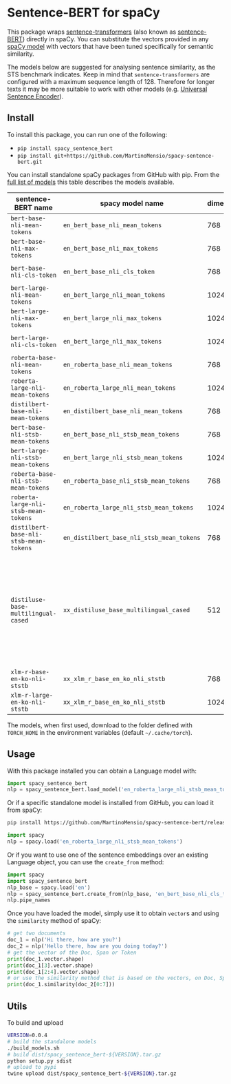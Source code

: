 # Sentence-BERT for spaCy

This package wraps [sentence-transformers](https://github.com/UKPLab/sentence-transformers) (also known as [sentence-BERT](http://arxiv.org/abs/1908.10084)) directly in spaCy.
You can substitute the vectors provided in any [spaCy model](https://spacy.io/models) with vectors that have been tuned specifically for semantic similarity.

The models below are suggested for analysing sentence similarity, as the STS benchmark indicates.
Keep in mind that `sentence-transformers` are configured with a maximum sequence length of 128. Therefore for longer texts it may be more suitable to work with other models (e.g. [Universal Sentence Encoder](https://github.com/MartinoMensio/spacy-universal-sentence-encoder-tfhub)).

## Install

To install this package, you can run one of the following:

- `pip install spacy_sentence_bert`
-  `pip install git+https://github.com/MartinoMensio/spacy-sentence-bert.git`

You can install standalone spaCy packages from GitHub with pip.
From the [full list of models](https://docs.google.com/spreadsheets/d/14QplCdTCDwEmTqrn1LH4yrbKvdogK4oQvYO1K1aPR5M/edit#gid=0) this table describes the models available.


|  sentence-BERT name                    |  spacy model name  |  dimensions          |  language  | STS benchmark | standalone install |
|----------------------------------------|--------------------|----------------------|------------|---------------|---------|
| `bert-base-nli-mean-tokens`            | `en_bert_base_nli_mean_tokens`            |  768 | en | 77.12          | `pip install https://github.com/MartinoMensio/spacy-sentence-bert/releases/download/v0.0.4/en_bert_base_nli_mean_tokens-0.0.4.tar.gz#en_bert_base_nli_mean_tokens-0.0.4`  |
| `bert-base-nli-max-tokens`             | `en_bert_base_nli_max_tokens`             |  768 | en | 77.21          | `pip install https://github.com/MartinoMensio/spacy-sentence-bert/releases/download/v0.0.4/en_bert_base_nli_max_tokens-0.0.4.tar.gz#en_bert_base_nli_max_tokens-0.0.4`  |
| `bert-base-nli-cls-token`              | `en_bert_base_nli_cls_token`              |  768 | en | 76.30          | `pip install https://github.com/MartinoMensio/spacy-sentence-bert/releases/download/v0.0.4/en_bert_base_nli_cls_token-0.0.4.tar.gz#en_bert_base_nli_cls_token-0.0.4`  |
| `bert-large-nli-mean-tokens`           | `en_bert_large_nli_mean_tokens`           | 1024 | en | 79.19          | `pip install https://github.com/MartinoMensio/spacy-sentence-bert/releases/download/v0.0.4/en_bert_large_nli_mean_tokens-0.0.4.tar.gz#en_bert_large_nli_mean_tokens-0.0.4`  |
| `bert-large-nli-max-tokens`            | `en_bert_large_nli_max_tokens`            | 1024 | en | 78.41          | `pip install https://github.com/MartinoMensio/spacy-sentence-bert/releases/download/v0.0.4/en_bert_large_nli_max_tokens-0.0.4.tar.gz#en_bert_large_nli_max_tokens-0.0.4`  |
| `bert-large-nli-cls-token`             | `en_bert_large_nli_max_tokens`            | 1024 | en | 78.29          | `pip install https://github.com/MartinoMensio/spacy-sentence-bert/releases/download/v0.0.4/en_bert_large_nli_max_tokens-0.0.4.tar.gz#en_bert_large_nli_max_tokens-0.0.4`  |
| `roberta-base-nli-mean-tokens`         | `en_roberta_base_nli_mean_tokens`         |  768 | en | 77.49          | `pip install https://github.com/MartinoMensio/spacy-sentence-bert/releases/download/v0.0.4/en_roberta_base_nli_mean_tokens-0.0.4.tar.gz#en_roberta_base_nli_mean_tokens-0.0.4`  |
| `roberta-large-nli-mean-tokens`        | `en_roberta_large_nli_mean_tokens`        | 1024 | en | 78.69          | `pip install https://github.com/MartinoMensio/spacy-sentence-bert/releases/download/v0.0.4/en_roberta_large_nli_mean_tokens-0.0.4.tar.gz#en_roberta_large_nli_mean_tokens-0.0.4`  |
| `distilbert-base-nli-mean-tokens`      | `en_distilbert_base_nli_mean_tokens`      |  768 | en | 76.97          | `pip install https://github.com/MartinoMensio/spacy-sentence-bert/releases/download/v0.0.4/en_distilbert_base_nli_mean_tokens-0.0.4.tar.gz#en_distilbert_base_nli_mean_tokens-0.0.4`  |
| `bert-base-nli-stsb-mean-tokens`       | `en_bert_base_nli_stsb_mean_tokens`       |  768 | en | 85.14          | `pip install https://github.com/MartinoMensio/spacy-sentence-bert/releases/download/v0.0.4/en_bert_base_nli_stsb_mean_tokens-0.0.4.tar.gz#en_bert_base_nli_stsb_mean_tokens-0.0.4`  |
| `bert-large-nli-stsb-mean-tokens`      | `en_bert_large_nli_stsb_mean_tokens`      | 1024 | en | 85.29          | `pip install https://github.com/MartinoMensio/spacy-sentence-bert/releases/download/v0.0.4/en_bert_large_nli_stsb_mean_tokens-0.0.4.tar.gz#en_bert_large_nli_stsb_mean_tokens-0.0.4`  |
| `roberta-base-nli-stsb-mean-tokens`    | `en_roberta_base_nli_stsb_mean_tokens`    |  768 | en | 85.40          | `pip install https://github.com/MartinoMensio/spacy-sentence-bert/releases/download/v0.0.4/en_roberta_base_nli_stsb_mean_tokens-0.0.4.tar.gz#en_roberta_base_nli_stsb_mean_tokens-0.0.4`  |
| `roberta-large-nli-stsb-mean-tokens`   | `en_roberta_large_nli_stsb_mean_tokens`   | 1024 | en | 86.31          | `pip install https://github.com/MartinoMensio/spacy-sentence-bert/releases/download/v0.0.4/en_roberta_large_nli_stsb_mean_tokens-0.0.4.tar.gz#en_roberta_large_nli_stsb_mean_tokens-0.0.4`  |
| `distilbert-base-nli-stsb-mean-tokens` | `en_distilbert_base_nli_stsb_mean_tokens` |  768 | en | 84.38          | `pip install https://github.com/MartinoMensio/spacy-sentence-bert/releases/download/v0.0.4/en_distilbert_base_nli_stsb_mean_tokens-0.0.4.tar.gz#en_distilbert_base_nli_stsb_mean_tokens-0.0.4`  |
| `distiluse-base-multilingual-cased`    | `xx_distiluse_base_multilingual_cased`    |  512 | Arabic, Chinese, Dutch, English, French, German, Italian, Korean, Polish, Portuguese, Russian, Spanish, Turkish | 80.10 | `pip install https://github.com/MartinoMensio/spacy-sentence-bert/releases/download/v0.0.4/xx_distiluse_base_multilingual_cased-0.0.4.tar.gz#xx_distiluse_base_multilingual_cased-0.0.4`  |
| `xlm-r-base-en-ko-nli-ststb`           | `xx_xlm_r_base_en_ko_nli_ststb`           |  768 | en,ko | 81.47       | `pip install https://github.com/MartinoMensio/spacy-sentence-bert/releases/download/v0.0.4/xx_xlm_r_base_en_ko_nli_ststb-0.0.4.tar.gz#xx_xlm_r_base_en_ko_nli_ststb-0.0.4`  |
| `xlm-r-large-en-ko-nli-ststb`          | `xx_xlm_r_base_en_ko_nli_ststb`           | 1024 | en,ko | 84.05       | `pip install https://github.com/MartinoMensio/spacy-sentence-bert/releases/download/v0.0.4/xx_xlm_r_base_en_ko_nli_ststb-0.0.4.tar.gz#xx_xlm_r_base_en_ko_nli_ststb-0.0.4`  |


The models, when first used, download to the folder defined with `TORCH_HOME` in the environment variables (default `~/.cache/torch`).

## Usage

With this package installed you can obtain a Language model with:

```python
import spacy_sentence_bert
nlp = spacy_sentence_bert.load_model('en_roberta_large_nli_stsb_mean_tokens')
```

Or if a specific standalone model is installed from GitHub, you can load it from spaCy:
```bash
pip install https://github.com/MartinoMensio/spacy-sentence-bert/releases/download/en_roberta_large_nli_stsb_mean_tokens-0.0.4/en_roberta_large_nli_stsb_mean_tokens-0.0.4.tar.gz
```

```python
import spacy
nlp = spacy.load('en_roberta_large_nli_stsb_mean_tokens')
```

Or if you want to use one of the sentence embeddings over an existing Language object, you can use the `create_from` method:

```python
import spacy
import spacy_sentence_bert
nlp_base = spacy.load('en')
nlp = spacy_sentence_bert.create_from(nlp_base, 'en_bert_base_nli_cls_token')
nlp.pipe_names
```

Once you have loaded the model, simply use it to obtain `vector`s and using the `similarity` method of spaCy:

```python
# get two documents
doc_1 = nlp('Hi there, how are you?')
doc_2 = nlp('Hello there, how are you doing today?')
# get the vector of the Doc, Span or Token
print(doc_1.vector.shape)
print(doc_1[3].vector.shape)
print(doc_1[2:4].vector.shape)
# or use the similarity method that is based on the vectors, on Doc, Span or Token
print(doc_1.similarity(doc_2[0:7]))
```



## Utils

To build and upload
```bash
VERSION=0.0.4
# build the standalone models
./build_models.sh
# build dist/spacy_sentence_bert-${VERSION}.tar.gz
python setup.py sdist
# upload to pypi
twine upload dist/spacy_sentence_bert-${VERSION}.tar.gz
```